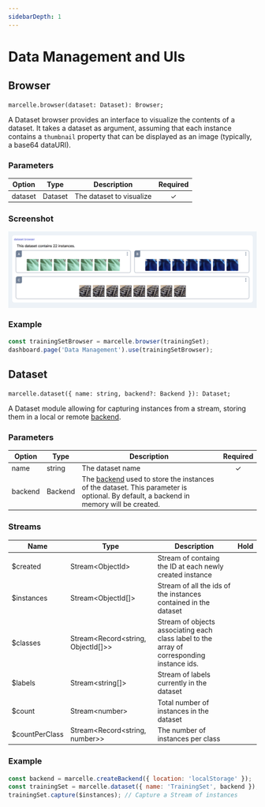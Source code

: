 ```yaml
---
sidebarDepth: 1
---
```


# Data Management and UIs

## Browser

```tsx
marcelle.browser(dataset: Dataset): Browser;
```

A Dataset browser provides an interface to visualize the contents of a dataset. It takes a dataset as argument, assuming that each instance contains a `thumbnail` property that can be displayed as an image (typically, a base64 dataURI).

### Parameters

| Option  | Type    | Description              | Required |
| ------- | ------- | ------------------------ | :------: |
| dataset | Dataset | The dataset to visualize |    ✓     |

### Screenshot

<div style="background: rgb(237, 242, 247); padding: 8px; margin-top: 1rem;">
  <img src="./images/browser.png" alt="Screenshot of the browser component">
</div>

### Example

```js
const trainingSetBrowser = marcelle.browser(trainingSet);
dashboard.page('Data Management').use(trainingSetBrowser);
```

## Dataset

```tsx
marcelle.dataset({ name: string, backend?: Backend }): Dataset;
```

A Dataset module allowing for capturing instances from a stream, storing them in a local or remote [backend](/api/backends).

### Parameters

| Option  | Type    | Description                                                                                                                                           | Required |
| ------- | ------- | ----------------------------------------------------------------------------------------------------------------------------------------------------- | :------: |
| name    | string  | The dataset name                                                                                                                                      |    ✓     |
| backend | Backend | The [backend](/api/backends) used to store the instances of the dataset. This parameter is optional. By default, a backend in memory will be created. |          |

### Streams

| Name            | Type                                  | Description                                                                                | Hold |
| --------------- | ------------------------------------- | ------------------------------------------------------------------------------------------ | :--: |
| \$created       | Stream\<ObjectId\>                    | Stream of containg the ID at each newly created instance                                   |      |
| \$instances     | Stream\<ObjectId[]\>                  | Stream of all the ids of the instances contained in the dataset                            |      |
| \$classes       | Stream\<Record<string, ObjectId[]\>\> | Stream of objects associating each class label to the array of corresponding instance ids. |      |
| \$labels        | Stream\<string[]\>                    | Stream of labels currently in the dataset                                                  |      |
| \$count         | Stream\<number\>                      | Total number of instances in the dataset                                                   |      |
| \$countPerClass | Stream\<Record<string, number\>\>     | The number of instances per class                                                          |      |

### Example

```js
const backend = marcelle.createBackend({ location: 'localStorage' });
const trainingSet = marcelle.dataset({ name: 'TrainingSet', backend });
trainingSet.capture($instances); // Capture a Stream of instances
```
